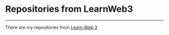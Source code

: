 # Repositories from LearnWeb3

---

There are my repositories from [Learn Web 3](https://learnweb3.io/courses)